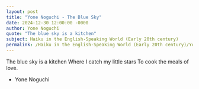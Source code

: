 ```yaml
---
layout: post
title: "Yone Noguchi - The Blue Sky"
date: 2024-12-30 12:00:00 -0000
author: Yone Noguchi
quote: "The blue sky is a kitchen"
subject: Haiku in the English-Speaking World (Early 20th century)
permalink: /Haiku in the English-Speaking World (Early 20th century)/Yone Noguchi/Yone Noguchi - The Blue Sky
---
```


The blue sky is a kitchen
Where I catch my little stars
To cook the meals of love.

- Yone Noguchi
